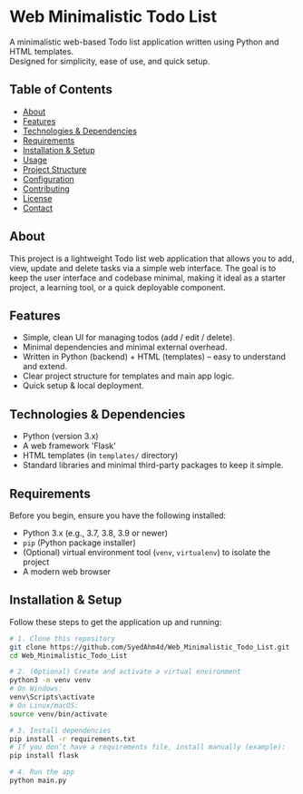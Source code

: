# Web Minimalistic Todo List

A minimalistic web-based Todo list application written using Python and HTML templates.  
Designed for simplicity, ease of use, and quick setup.

## Table of Contents

- [About](#about)  
- [Features](#features)  
- [Technologies & Dependencies](#technologies–dependencies)  
- [Requirements](#requirements)  
- [Installation & Setup](#installation-and-setup)  
- [Usage](#usage)  
- [Project Structure](#project-structure)  
- [Configuration](#configuration)  
- [Contributing](#contributing)  
- [License](#license)  
- [Contact](#contact)  

## About

This project is a lightweight Todo list web application that allows you to add, view, update and delete tasks via a simple web interface. The goal is to keep the user interface and codebase minimal, making it ideal as a starter project, a learning tool, or a quick deployable component.

## Features

- Simple, clean UI for managing todos (add / edit / delete).  
- Minimal dependencies and minimal external overhead.  
- Written in Python (backend) + HTML (templates) – easy to understand and extend.  
- Clear project structure for templates and main app logic.  
- Quick setup & local deployment.

## Technologies & Dependencies

- Python (version 3.x)  
- A web framework 'Flask'  
- HTML templates (in `templates/` directory)  
- Standard libraries and minimal third-party packages to keep it simple.  

## Requirements

Before you begin, ensure you have the following installed:

- Python 3.x (e.g., 3.7, 3.8, 3.9 or newer)  
- `pip` (Python package installer)  
- (Optional) virtual environment tool (`venv`, `virtualenv`) to isolate the project  
- A modern web browser  

## Installation & Setup

Follow these steps to get the application up and running:

```bash
# 1. Clone this repository
git clone https://github.com/SyedAhm4d/Web_Minimalistic_Todo_List.git
cd Web_Minimalistic_Todo_List

# 2. (Optional) Create and activate a virtual environment
python3 -m venv venv
# On Windows:
venv\Scripts\activate
# On Linux/macOS:
source venv/bin/activate

# 3. Install dependencies
pip install -r requirements.txt
# If you don’t have a requirements file, install manually (example):
pip install flask

# 4. Run the app
python main.py
